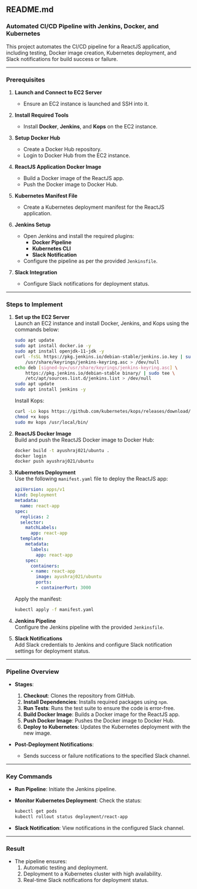 ## README.md

### Automated CI/CD Pipeline with Jenkins, Docker, and Kubernetes

This project automates the CI/CD pipeline for a ReactJS application, including testing, Docker image creation, Kubernetes deployment, and Slack notifications for build success or failure.

---

### Prerequisites

1. **Launch and Connect to EC2 Server**  
   - Ensure an EC2 instance is launched and SSH into it.

2. **Install Required Tools**  
   - Install **Docker**, **Jenkins**, and **Kops** on the EC2 instance.

3. **Setup Docker Hub**  
   - Create a Docker Hub repository.
   - Login to Docker Hub from the EC2 instance.

4. **ReactJS Application Docker Image**  
   - Build a Docker image of the ReactJS app.
   - Push the Docker image to Docker Hub.

5. **Kubernetes Manifest File**  
   - Create a Kubernetes deployment manifest for the ReactJS application.

6. **Jenkins Setup**  
   - Open Jenkins and install the required plugins:
     - **Docker Pipeline**
     - **Kubernetes CLI**
     - **Slack Notification**
   - Configure the pipeline as per the provided `Jenkinsfile`.

7. **Slack Integration**  
   - Configure Slack notifications for deployment status.

---

### Steps to Implement

1. **Set up the EC2 Server**  
   Launch an EC2 instance and install Docker, Jenkins, and Kops using the commands below:

   ```bash
   sudo apt update
   sudo apt install docker.io -y
   sudo apt install openjdk-11-jdk -y
   curl -fsSL https://pkg.jenkins.io/debian-stable/jenkins.io.key | sudo tee \
       /usr/share/keyrings/jenkins-keyring.asc > /dev/null
   echo deb [signed-by=/usr/share/keyrings/jenkins-keyring.asc] \
       https://pkg.jenkins.io/debian-stable binary/ | sudo tee \
       /etc/apt/sources.list.d/jenkins.list > /dev/null
   sudo apt update
   sudo apt install jenkins -y
   ```

   Install Kops:

   ```bash
   curl -Lo kops https://github.com/kubernetes/kops/releases/download/v1.23.0/kops-linux-amd64
   chmod +x kops
   sudo mv kops /usr/local/bin/
   ```

2. **ReactJS Docker Image**  
   Build and push the ReactJS Docker image to Docker Hub:

   ```bash
   docker build -t ayushraj021/ubuntu .
   docker login
   docker push ayushraj021/ubuntu
   ```

3. **Kubernetes Deployment**  
   Use the following `manifest.yaml` file to deploy the ReactJS app:

   ```yaml
   apiVersion: apps/v1
   kind: Deployment
   metadata:
     name: react-app
   spec:
     replicas: 2
     selector:
       matchLabels:
         app: react-app
     template:
       metadata:
         labels:
           app: react-app
       spec:
         containers:
         - name: react-app
           image: ayushraj021/ubuntu
           ports:
           - containerPort: 3000
   ```

   Apply the manifest:

   ```bash
   kubectl apply -f manifest.yaml
   ```

4. **Jenkins Pipeline**  
   Configure the Jenkins pipeline with the provided `Jenkinsfile`.

5. **Slack Notifications**  
   Add Slack credentials to Jenkins and configure Slack notification settings for deployment status.

---

### Pipeline Overview

- **Stages**:
  1. **Checkout**: Clones the repository from GitHub.
  2. **Install Dependencies**: Installs required packages using `npm`.
  3. **Run Tests**: Runs the test suite to ensure the code is error-free.
  4. **Build Docker Image**: Builds a Docker image for the ReactJS app.
  5. **Push Docker Image**: Pushes the Docker image to Docker Hub.
  6. **Deploy to Kubernetes**: Updates the Kubernetes deployment with the new image.

- **Post-Deployment Notifications**:  
  - Sends success or failure notifications to the specified Slack channel.

---

### Key Commands

- **Run Pipeline**: Initiate the Jenkins pipeline.
- **Monitor Kubernetes Deployment**: Check the status:

  ```bash
  kubectl get pods
  kubectl rollout status deployment/react-app
  ```

- **Slack Notification**: View notifications in the configured Slack channel.

---

### Result

- The pipeline ensures:
  1. Automatic testing and deployment.
  2. Deployment to a Kubernetes cluster with high availability.
  3. Real-time Slack notifications for deployment status.